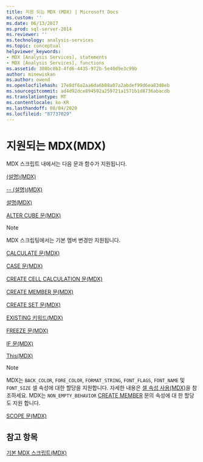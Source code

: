 ```yaml
---
title: 지원 되는 MDX (MDX) | Microsoft Docs
ms.custom: ''
ms.date: 06/13/2017
ms.prod: sql-server-2014
ms.reviewer: ''
ms.technology: analysis-services
ms.topic: conceptual
helpviewer_keywords:
- MDX [Analysis Services], statements
- MDX [Analysis Services], functions
ms.assetid: 308bc0b3-4fd6-4435-972b-5e40d9e3c99b
author: minewiskan
ms.author: owend
ms.openlocfilehash: 17e8df6a2aa6da6b88a07a2abdef99d6ea03d8eb
ms.sourcegitcommit: ad4d92dce894592a259721a1571b1d8736abacdb
ms.translationtype: MT
ms.contentlocale: ko-KR
ms.lasthandoff: 08/04/2020
ms.locfileid: "87737029"
---
```

# <a name="supported-mdx-mdx"></a>지원되는 MDX(MDX)
  MDX 스크립트 내에서는 다음 문과 함수가 지원됩니다.  
  
 [&#40;설명&#41;&#40;MDX&#41;](/sql/mdx/comment-mdx)  
  
 [-- &#40;설명&#41;&#40;MDX&#41;](/sql/mdx/comment-mdx)  
  
 [설명&#40;MDX&#41;](/sql/mdx/comment-mdx)  
  
 [ALTER CUBE 문&#40;MDX&#41;](/sql/mdx/mdx-data-definition-alter-cube)  
  
> [!NOTE]  
>  MDX 스크립팅에서는 기본 멤버 변경만 지원됩니다.  
  
 [CALCULATE 문&#40;MDX&#41;](/sql/mdx/mdx-scripting-calculate)  
  
 [CASE 문&#40;MDX&#41;](/sql/mdx/case-statement-mdx)  
  
 [CREATE CELL CALCULATION 문&#40;MDX&#41;](/sql/mdx/mdx-data-definition-create-cell-calculation)  
  
 [CREATE MEMBER 문&#40;MDX&#41;](/sql/mdx/mdx-data-definition-create-member)  
  
 [CREATE SET 문&#40;MDX&#41;](/sql/mdx/mdx-data-definition-create-set)  
  
 [EXISTING 키워드&#40;MDX&#41;](mdx-query-existing-keyword.md)  
  
 [FREEZE 문&#40;MDX&#41;](/sql/mdx/mdx-scripting-freeze)  
  
 [IF 문&#40;MDX&#41;](/sql/mdx/mdx-scripting-if)  
  
 [This&#40;MDX&#41;](/sql/mdx/this-mdx)  
  
> [!NOTE]  
>  MDX는 `BACK_COLOR`, `FORE_COLOR`, `FORMAT_STRING`, `FONT_FLAGS`, `FONT_NAME` 및 `FONT_SIZE` 셀 속성에 대한 할당을 지원합니다. 자세한 내용은 [셀 속성 사용&#40;MDX&#41;](mdx-cell-properties-using-cell-properties.md)을 참조하세요. MDX는 `NON_EMPTY_BEHAVIOR` [CREATE MEMBER](/sql/mdx/mdx-data-definition-create-member) 문의 속성에 대 한 할당도 지원 합니다.  
  
 [SCOPE 문&#40;MDX&#41;](/sql/mdx/mdx-scripting-scope)  
  
## <a name="see-also"></a>참고 항목  
 [기본 MDX 스크립트&#40;MDX&#41;](the-basic-mdx-script-mdx.md)  
  
  
